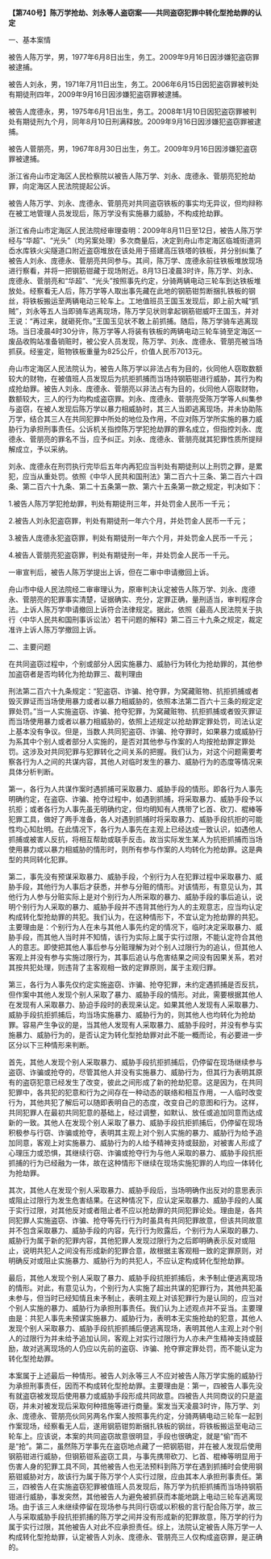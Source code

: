 **【第740号】陈万学抢劫、刘永等人盗窃案——共同盗窃犯罪中转化型抢劫罪的认定**

一、基本案情

被告人陈万学，男，1977年6月8日出生，务工。2009年9月16日因涉嫌犯盗窃罪被逮捕。

被告人刘永，男，1971年7月11日出生，务工。2006年6月15日因犯盗窃罪被判处有期徒刑四年，2009年9月16日因涉嫌犯盗窃罪被逮捕。

被告人庞德永，男，1975年6月1日出生，务工。2008年1月10日因犯盗窃罪被判处有期徒刑九个月，同年8月10日刑满释放。2009年9月16日因涉嫌犯盗窃罪被逮捕。

被告人菅朋亮，男，1967年8月30日出生，务工。2009年9月16日因涉嫌犯盗窃罪被逮捕。

浙江省舟山市定海区人民检察院以被告人陈万学、刘永、庞德永、菅朋亮犯抢劫罪，向定海区人民法院提起公诉。

被告人陈万学、刘永、庞德永、菅朋亮对共同盗窃铁板的事实均无异议，但均辩称在被工地管理人员发现后，陈万学没有实施暴力威胁，不构成抢劫罪。

浙江省舟山市定海区人民法院经审理查明：2009年8月11日至12日，被告人陈万学经与“华超”、“光头”（均另案处理）多次商量后，决定到舟山市定海区临城街道洞岙水库铁火尖隧道口附近盗窃堆放在该处用于搭建高压铁塔的铁板，并分别纠集了被告人刘永、庞德永、菅朋亮共同参与。其间，陈万学、庞德永前往铁板堆放现场进行察看，并将一把钢筋钳藏于现场附近。8月13日凌晨3时许，陈万学、刘永、庞德永、菅朋亮和“华超”、“光头”按照事先约定，分骑两辆电动三轮车到达铁板堆放处。经察看无人后，陈万学等人取出事先藏在此地的钢筋钳剪断捆扎铁板的钢丝，将铁板搬运至两辆电动三轮车上。工地值班员王国玉发现后，即上前大喊“抓贼”，刘永等五人当即骑车逃离现场，陈万学见状则拿起钢筋钳威吓王国玉，并对王说：“再过来，就砸死你。”王国玉见状不敢上前抓捕。随后，陈万学骑车逃离现场。当日凌晨4时30分许，陈万学等人将装有铁板的两辆电动三轮车骑至定海区一废品收购站准备销赃时，被公安人员发现，陈万学、刘永、庞德永、菅朋亮被当场抓获。经鉴定，赃物铁板重量为825公斤，价值人民币7013元。

舟山市定海区人民法院认为，被告人陈万学以非法占有为目的，伙同他人窃取数额较大的财物，在被值班人员发现后为抗拒抓捕而当场持钢筋钳进行威胁，其行为构成抢劫罪。被告人刘永、庞德永、菅朋亮以非法占有为目的，伙同他人窃取财物，数额较大，三人的行为均构成盗窃罪。刘永、庞德永、菅朋亮受陈万学等人纠集参与盗窃，在被人发现后陈万学以暴力相威胁时，其三人当即逃离现场，并未协助陈万学，结合其三人在共同犯罪中所处的地位及作用，不应对陈万学所实施的暴力威胁行为承担刑事责任。公诉机关指控陈万学犯抢劫罪的罪名成立，但指控刘永、庞德永、菅朋亮的罪名不当，应予纠正。刘永、庞德永、菅朋亮就其犯罪性质所提辩解成立，予以采纳。

刘永、庞德永在刑罚执行完毕后五年内再犯应当判处有期徒刑以上刑罚之罪，是累犯，应当从重处罚。依照《中华人民共和国刑法》第二百六十三条、第二百六十四条、第二百六十九条、第二十五条第一款、第六十五条第一款之规定，判决如下：

1.被告人陈万学犯抢劫罪，判处有期徒刑三年，并处罚金人民币一千元；

2.被告人刘永犯盗窃罪，判处有期徒刑一年六个月，并处罚金人民币一千元；

3.被告人庞德永犯盗窃罪，判处有期徒刑一年六个月，并处罚金人民币一千元；

4.被告人菅朋亮犯盗窃罪，判处有期徒刑一年，并处罚金人民币一千元。

一审宣判后，被告人陈万学提出上诉，但在二审中申请撤回上诉。

舟山市中级人民法院经二审审理认为，原审判决认定被告人陈万学、刘永、庞德永、菅朋亮的犯罪事实清楚，证据确实、充分，定罪正确，量刑适当，审判程序合法。上诉人陈万学申请撤回上诉符合法律规定。据此，依照《最高人民法院关于执行〈中华人民共和国刑事诉讼法〉若干问题的解释》第二百三十九条之规定，裁定准许上诉人陈万学撤回上诉。

二、主要问题

在共同盗窃过程中，个别或部分人因实施暴力、威胁行为转化为抢劫罪的，其他参加盗窃者是否均转化为抢劫罪三、裁判理由

刑法第二百六十九条规定：“犯盗窃、诈骗、抢夺罪，为窝藏赃物、抗拒抓捕或者毁灭罪证而当场使用暴力或者以暴力相威胁的，依照本法第二百六十三条的规定定罪处罚。”当一人实施盗窃、诈骗、抢夺犯罪，为窝藏赃物、抗拒抓捕或者毁灭罪证而当场使用暴力或者以暴力相威胁的，依照上述规定以抢劫罪定罪处罚，司法认定上基本没有争议。但是，当数人共同犯盗窃、诈骗、抢夺罪时，如果暴力或威胁行为系其中个别人或者部分人实施的，是否对其他参与作案的人均按抢劫罪定罪处罚。这涉及对共同犯罪与犯罪转化之间关系的把握。我们认为，对这个问题需要考察各行为人之间的共谋内容，其他人对临时发生的暴力、威胁行为的态度等情况来具体分析判断。

第一，各行为人共谋作案时遇抓捕可采取暴力、威胁手段的情形。即各行为人事先明确约定，在盗窃、诈骗、抢夺过程中，如遇到抓捕，将采取暴力、威胁手段予以抗拒；或者各行为人事先虽无明确约定，但均明知有人携带了匕首、砍刀、棍棒等犯罪工具，做好了两手准备，各人对遇到抓捕时将采取暴力、威胁手段抗拒的可能性均心知肚明。在此情况下，各行为人事先在主观上已经达成一致认识，如遇他人抓捕或被害人反抗，将相互帮助或联手反击。故当实际发生某人为抗拒抓捕而当场使用暴力或以暴力相威胁的情形时，则所有参与作案的人均转化为抢劫罪。这是典型的共同转化犯罪。

第二，事先没有预谋采取暴力、威胁手段，个别行为人在犯罪过程中采取暴力、威胁手段，其他行为人事后才获悉，并参与分赃的情形。对该情形，有意见认为，其他行为人参与分赃实际上是对个别行为人所采取的暴力、威胁手段的事后追认，说明个别行为人采取的暴力、威胁手段并不违背其他行为人的主观意志，应当均认定构成转化型抢劫罪的共犯。我们认为，在这种情形下，不宜认定为抢劫罪的共犯。主要理由是：个别行为人在未与其他人事先约定的情况下，临时决定采取暴力、威胁手段，而其他人当时并不知情，该行为实际上属于实行过限，不能认定符合其他人的意志。即使把其他人事后参与分赃理解为对个别人过限行为的追认，但其他人客观上并没有参与实施过限行为，其事后追认与危害结果之间没有因果关系，若对其按共犯处理，则违背了主客观相一致的定罪原则，属于主观归罪。

第三，各行为人事先仅约定实施盗窃、诈骗、抢夺犯罪，未约定遇抓捕是否反抗，但作案中其他人发现个别人采取了暴力、威胁手段的情形。对此，需要根据其他人在发现有人采取暴力、胁迫手段时的表现来认定。如果其他人发现有人采取暴力、威胁手段抗拒抓捕后，均当场实施暴力、威胁行为的，则其他人也均转化为抢劫罪。容易产生争议的是，当其他人发现有人采取暴力、威胁手段时，并没有参与实施暴力、威胁行为的，是否认定为转化型抢劫罪对此不能一概而论，有必要进一步区分以下三种情形来判断。

首先，其他人发现个别人采取暴力、威胁手段抗拒抓捕后，仍停留在现场继续参与盗窃、诈骗或抢夺的，尽管其他人并没有实施暴力、威胁行为，但其行为表明其原有的盗窃犯意已经发生了改变，彼此之间形成了新的抢劫犯意。这是因为，在共同犯罪中，各共犯的犯意和行为之间存在一种动态的联络和相互作用，一人临时改变行为，其他共犯了解后可以随即表明自己的态度，改变自己的意图和行为。这样，共同犯罪人在最初共同犯意的基础上，经过调整，如默认、放任或追加同意而达成新的一致。其他人在发现个别人采取了暴力、威胁手段抗拒抓捕后，仍停留在现场积极参与行窃、诈骗或抢夺，表明其主观上对个别人实施的暴力、威胁行为给予追加同意，客观上对实施暴力、威胁行为的人给予精神支持或鼓励，对被害人形成了心理压力或恐惧，其继续行窃、诈骗或抢夺行为与他人采取的暴力、威胁手段抗拒抓捕的行为已经融为一体，故在这种情形下继续在现场实施犯罪的人均应一体转化为抢劫罪。

其次，其他人在发现个别人采取暴力、威胁手段后，当场明确作出反对的意思表示或阻止过限行为发生危害结果。在这种情况下，应认定采取暴力、威胁手段的人属于实行过限，对其他反对或者阻止者不应以抢劫罪的共同犯罪论处。理由是，各共同犯罪人实施盗窃、诈骗、抢夺等先行行为时虽具有共同犯罪故意，但该共同故意并不包含采取暴力、威胁手段的内容，先行行为败露后，个别行为人采取的暴力、威胁行为属于新的犯罪内容，其他犯罪人发现过限行为之后即明确表示反对或阻止，说明共犯人之间没有形成新的犯罪合意，故根据主客观相一致的定罪原则，对明确反对或阻止实施暴力、威胁行为的共犯人，不应认定构成转化型抢劫罪。

最后，其他人发现个别人采取了暴力、威胁手段抗拒抓捕后，未予制止便逃离现场的情形。对此，有意见认为，个别行为人实施了超出共谋的犯罪行为，其他共犯虽未参与，但当时已经知情且未予制止，表明主观上对该犯罪行为是认同的，应当对个别人实施的暴力、威胁行为承担刑事责任。我们认为上述观点并不妥当。主要理由是：共犯人事先未预谋实施暴力、威胁行为，表明本无实施抢劫的犯意，其他人发现个别人采取暴力、威胁手段抗拒抓捕后便逃离现场，表明其他人主观上对个别人的过限行为并未给予追加认同，客观上对实行过限行为人亦未产生精神支持或鼓励，故对逃离现场的人仍应以先前的盗窃、诈骗、抢夺罪定罪处罚，而不能认定为转化型抢劫罪。

本案属于上述最后一种情形。被告人刘永等三人不应对被告人陈万学实施的威胁行为承担刑事责任，因而不构成转化型抢劫罪。主要理由是：第一，四被告人事先没有就盗窃被发现后使用暴力或威胁手段形成共同故意。四被告人共同商议的只是盗窃，并未对被发现后采取何种措施等进行商量。案发当天凌晨3时许，陈万学、刘永、庞德永、菅朋亮伙同另两名作案人按照事先约定，分骑两辆电动三轮车一起到作案现场，经察看无人后，遂用钢筋钳剪断捆扎铁板的钢丝，将铁板搬运至电动三轮车上。应该说，本案的共同盗窃故意很明显，手段也很确定，就是“偷”而不是“抢”。第二，虽然陈万学事先在盗窃地点藏了一把钢筋钳，并在被人发现后使用钢筋钳进行威胁，但钢筋钳系盗窃工具，与事先携带砍刀、匕首、棍棒等明显用于伤害人身的犯罪工具不同，其他被告人也无法预料到陈万学在遇到抓捕时会使用钢筋钳威胁对方，故该行为属于陈万学个人实行过限，应由其本人承担刑事责任。第三，四被告人在实施盗窃犯罪被值班人员发现后，陈万学为抗拒抓捕而当场持钢筋钳进行威胁，事发突然，其他被告人为避免被抓获而本能地跳上电动三轮车逃离现场。由于该三人未继续停留在现场参与共同行窃或以积极的言行配合陈万学，故三人与采取威胁手段抗拒抓捕的陈万学之间并没有形成新的犯罪故意，陈万学的行为属于实行过限，其他被告人对此不应承担责任。综上，法院认定被告人陈万学一人构成转化型抢劫罪，认定被告人刘永、庞德永、菅朋亮三人仅构成盗窃罪，是正确的。